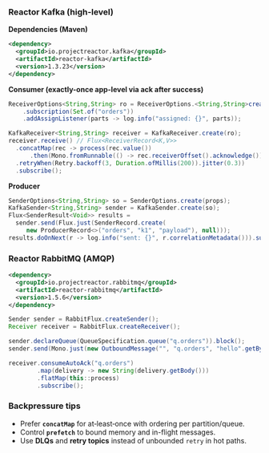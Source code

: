 ### Reactor Kafka (high-level)
**Dependencies (Maven)**
```xml
<dependency>
  <groupId>io.projectreactor.kafka</groupId>
  <artifactId>reactor-kafka</artifactId>
  <version>1.3.23</version>
</dependency>
```

**Consumer (exactly-once app-level via ack after success)**
```java
ReceiverOptions<String,String> ro = ReceiverOptions.<String,String>create(props)
    .subscription(Set.of("orders"))
    .addAssignListener(parts -> log.info("assigned: {}", parts));

KafkaReceiver<String,String> receiver = KafkaReceiver.create(ro);
receiver.receive() // Flux<ReceiverRecord<K,V>>
  .concatMap(rec -> process(rec.value())
      .then(Mono.fromRunnable(() -> rec.receiverOffset().acknowledge())))
  .retryWhen(Retry.backoff(3, Duration.ofMillis(200)).jitter(0.3))
  .subscribe();
```

**Producer**
```java
SenderOptions<String,String> so = SenderOptions.create(props);
KafkaSender<String,String> sender = KafkaSender.create(so);
Flux<SenderResult<Void>> results =
  sender.send(Flux.just(SenderRecord.create(
     new ProducerRecord<>("orders", "k1", "payload"), null)));
results.doOnNext(r -> log.info("sent: {}", r.correlationMetadata())).subscribe();
```

### Reactor RabbitMQ (AMQP)
```xml
<dependency>
  <groupId>io.projectreactor.rabbitmq</groupId>
  <artifactId>reactor-rabbitmq</artifactId>
  <version>1.5.6</version>
</dependency>
```
```java
Sender sender = RabbitFlux.createSender();
Receiver receiver = RabbitFlux.createReceiver();

sender.declareQueue(QueueSpecification.queue("q.orders")).block();
sender.send(Mono.just(new OutboundMessage("", "q.orders", "hello".getBytes()))).block();

receiver.consumeAutoAck("q.orders")
        .map(delivery -> new String(delivery.getBody()))
        .flatMap(this::process)
        .subscribe();
```

### Backpressure tips
- Prefer **`concatMap`** for at‑least‑once with ordering per partition/queue.
- Control **`prefetch`** to bound memory and in-flight messages.
- Use **DLQs** and **retry topics** instead of unbounded `retry` in hot paths.
